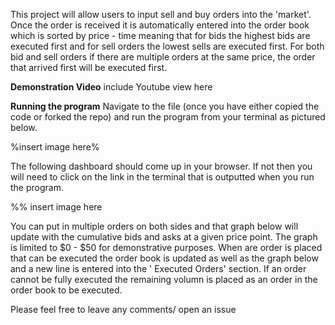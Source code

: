 This project will allow users to input sell and buy orders into the 'market'. Once the order is received it is automatically entered into the order book which is sorted by price - time meaning that for bids the highest bids are executed first and for sell orders the lowest sells are executed first. For both bid and sell orders if there are multiple orders at the same price, the order that arrived first will be executed first. 

**Demonstration Video**
include Youtube view here 

**Running the program**
Navigate to the file (once you have either copied the code or forked the repo) and run the program from your terminal as pictured below. 

%insert image here%

The following dashboard should come up in your browser. If not then you will need to click on the link in the terminal that is outputted when you run the program. 

%% insert image here 

You can put in multiple orders on both sides and that graph below will update with the cumulative bids and asks at a given price point. The graph is limited to $0 - $50 for demonstrative purposes. When are order is placed that can be executed the order book is updated as well as the graph below and a new line is entered into the ' Executed Orders' section. If an order cannot be fully executed the remaining volumn is placed as an order in the order book to be executed. 

Please feel free to leave any comments/ open an issue
